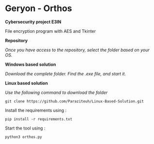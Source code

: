 # Geryon - Orthos
****Cybersecurity project E3IN****

File encryption program with AES and Tkinter

**Repository**

*Once you have access to the repository, select the folder based on your OS.*

**Windows based solution**

*Download the complete folder.*
*Find the .exe file, and start it.*


**Linux based solution**

*Use the following command to download the folder*

```
git clone https://github.com/Paraziteuh/Linux-Based-Solution.git
```
Install the requirements using :
```
pip install -r requirements.txt
```
Start the tool using : 
```
python3 orthos.py
```

